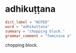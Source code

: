 # adhikuṭṭana

``` toml
dict_label = "NCPED"
word = "adhikuṭṭana"
summary = "chopping block."
grammar_comment = "feminine a"
```

chopping block.

